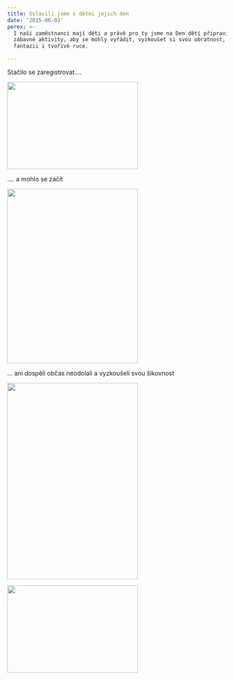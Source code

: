 ```yaml
---
title: Oslavili jsme s dětmi jejich den
date: '2015-06-03'
perex: >-
  I naši zaměstnanci mají děti a právě pro ty jsme na Den dětí připravili různé
  zábavné aktivity, aby se mohly vyřádit, vyzkoušet si svou obratnost, zapojit
  fantazii i tvořivé ruce.

---
```



<p>Stačilo se zaregistrovat....</p><p><img src="uploads/RTEmagicC_detsky-den-04w.jpg.jpg" height="200" width="300" alt="" /></p><p>.... a mohlo se začít</p><p><img src="uploads/RTEmagicC_detsky-den-03w.jpg.jpg" height="400" width="300" alt="" /></p><p>... ani&nbsp;dospělí občas neodolali a vyzkoušeli svou šikovnost</p><p><img src="uploads/RTEmagicC_detsky-den-05.jpg.jpg" height="450" width="300" alt="" /></p><p><img src="uploads/RTEmagicC_detsky-den-01.jpg.jpg" height="200" width="300" alt="" /></p>

